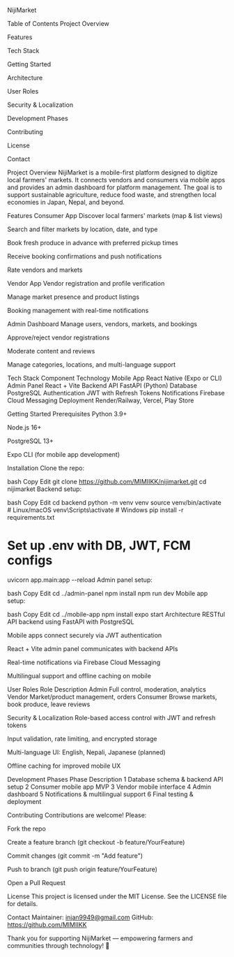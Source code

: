 NijiMarket

Table of Contents
Project Overview

Features

Tech Stack

Getting Started

Architecture

User Roles

Security & Localization

Development Phases

Contributing

License

Contact

Project Overview
NijiMarket is a mobile-first platform designed to digitize local farmers' markets. It connects vendors and consumers via mobile apps and provides an admin dashboard for platform management. The goal is to support sustainable agriculture, reduce food waste, and strengthen local economies in Japan, Nepal, and beyond.

Features
Consumer App
Discover local farmers' markets (map & list views)

Search and filter markets by location, date, and type

Book fresh produce in advance with preferred pickup times

Receive booking confirmations and push notifications

Rate vendors and markets

Vendor App
Vendor registration and profile verification

Manage market presence and product listings

Booking management with real-time notifications

Admin Dashboard
Manage users, vendors, markets, and bookings

Approve/reject vendor registrations

Moderate content and reviews

Manage categories, locations, and multi-language support

Tech Stack
Component	Technology
Mobile App	React Native (Expo or CLI)
Admin Panel	React + Vite
Backend API	FastAPI (Python)
Database	PostgreSQL
Authentication	JWT with Refresh Tokens
Notifications	Firebase Cloud Messaging
Deployment	Render/Railway, Vercel, Play Store

Getting Started
Prerequisites
Python 3.9+

Node.js 16+

PostgreSQL 13+

Expo CLI (for mobile app development)

Installation
Clone the repo:

bash
Copy
Edit
git clone https://github.com/MIMIIKK/nijimarket.git
cd nijimarket
Backend setup:

bash
Copy
Edit
cd backend
python -m venv venv
source venv/bin/activate  # Linux/macOS
venv\Scripts\activate     # Windows
pip install -r requirements.txt
# Set up .env with DB, JWT, FCM configs
uvicorn app.main:app --reload
Admin panel setup:

bash
Copy
Edit
cd ../admin-panel
npm install
npm run dev
Mobile app setup:

bash
Copy
Edit
cd ../mobile-app
npm install
expo start
Architecture
RESTful API backend using FastAPI with PostgreSQL

Mobile apps connect securely via JWT authentication

React + Vite admin panel communicates with backend APIs

Real-time notifications via Firebase Cloud Messaging

Multilingual support and offline caching on mobile

User Roles
Role	Description
Admin	Full control, moderation, analytics
Vendor	Market/product management, orders
Consumer	Browse markets, book produce, leave reviews

Security & Localization
Role-based access control with JWT and refresh tokens

Input validation, rate limiting, and encrypted storage

Multi-language UI: English, Nepali, Japanese (planned)

Offline caching for improved mobile UX

Development Phases
Phase	Description
1	Database schema & backend API setup
2	Consumer mobile app MVP
3	Vendor mobile interface
4	Admin dashboard
5	Notifications & multilingual support
6	Final testing & deployment

Contributing
Contributions are welcome! Please:

Fork the repo

Create a feature branch (git checkout -b feature/YourFeature)

Commit changes (git commit -m "Add feature")

Push to branch (git push origin feature/YourFeature)

Open a Pull Request

License
This project is licensed under the MIT License. See the LICENSE file for details.

Contact
Maintainer: injan9949@gmail.com
GitHub: https://github.com/MIMIIKK

Thank you for supporting NijiMarket — empowering farmers and communities through technology! 🌱